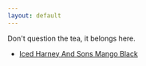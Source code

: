 ```yaml
---
layout: default
---
```


Don't question the tea, it belongs here.

 - [Iced Harney And Sons Mango Black](iced_harney_and_sons_mango_black.html)
